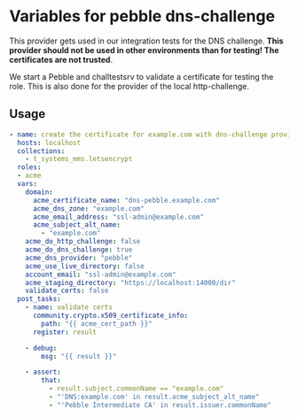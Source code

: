 # Variables for pebble dns-challenge

This provider gets used in our integration tests for the DNS challenge.
**This provider should not be used in other environments than for testing!
The certificates are not trusted**.

We start a Pebble and challtestsrv to validate a certificate for testing the role.
This is also done for the provider of the local http-challenge.

## Usage

```yaml
- name: create the certificate for example.com with dns-challenge provider "pebble"
  hosts: localhost
  collections:
    - t_systems_mms.letsencrypt
  roles:
  - acme
  vars:
    domain:
      acme_certificate_name: "dns-pebble.example.com"
      acme_dns_zone: "example.com"
      acme_email_address: "ssl-admin@example.com"
      acme_subject_alt_name:
        - "example.com"
    acme_do_http_challenge: false
    acme_do_dns_challenge: true
    acme_dns_provider: "pebble"
    acme_use_live_directory: false
    account_email: "ssl-admin@example.com"
    acme_staging_directory: "https://localhost:14000/dir"
    validate_certs: false
  post_tasks:
    - name: validate certs
      community.crypto.x509_certificate_info:
        path: "{{ acme_cert_path }}"
      register: result

    - debug:
        msg: "{{ result }}"

    - assert:
        that:
          - result.subject.commonName == "example.com"
          - "'DNS:example.com' in result.acme_subject_alt_name"
          - "'Pebble Intermediate CA' in result.issuer.commonName"
```
